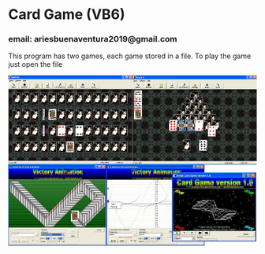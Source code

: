<h1>Card Game (VB6)</h1>
<h3>email: ariesbuenaventura2019@gmail.com</h3>
<p>
 This program has two games, each game stored in a file. To play the game just open the file
</p>
<div align="center">
  <img src="cardgame.jpg">
</div>
